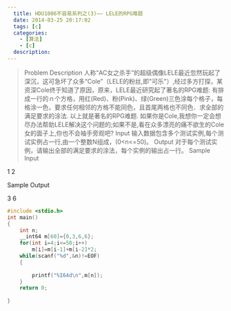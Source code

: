 ```yaml
---
  title: HDU1006不容易系列之(3)—— LELE的RPG难题
  date: 2014-03-25 20:17:02
  tags: [c]
  categories:
    - [算法]
    - [c]
  description:
---
```


>Problem Description
人称“AC女之杀手”的超级偶像LELE最近忽然玩起了深沉，这可急坏了众多“Cole”（LELE的粉丝,即"可乐"）,经过多方打探，某资深Cole终于知道了原因，原来，LELE最近研究起了著名的RPG难题:
有排成一行的ｎ个方格，用红(Red)、粉(Pink)、绿(Green)三色涂每个格子，每格涂一色，要求任何相邻的方格不能同色，且首尾两格也不同色．求全部的满足要求的涂法.
以上就是著名的RPG难题.
如果你是Cole,我想你一定会想尽办法帮助LELE解决这个问题的;如果不是,看在众多漂亮的痛不欲生的Cole女的面子上,你也不会袖手旁观吧?
Input
输入数据包含多个测试实例,每个测试实例占一行,由一个整数N组成，(0<n<=50)。
Output
对于每个测试实例，请输出全部的满足要求的涂法，每个实例的输出占一行。
Sample Input

1
2


Sample Output

3
6

```c
#include <stdio.h>
int main()
{
    int n;
    __int64 m[60]={0,3,6,6};
    for(int i=4;i<=50;i++)
        m[i]=m[i-1]+m[i-2]*2;
    while(scanf("%d",&n)!=EOF)
    {
       
        printf("%I64d\n",m[n]);
    }
    return 0;
       
}
```




